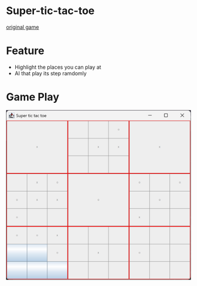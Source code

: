# Super-tic-tac-toe
[original game](https://www.geogebra.org/m/aghraxfy)

# Feature
- Highlight the places you can play at
- AI that play its step ramdomly

# Game Play
![](https://github.com/Raymond-Weng/Super-tic-tac-toe/blob/main/GamePlay.png?raw=true)
